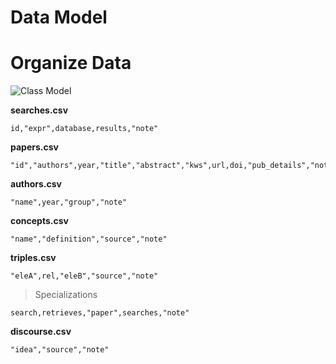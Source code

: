 # Data Model

# Organize Data
![Class Model](https://www.plantuml.com/plantuml/png/TL7DJiCm3BxdAQnUOHjS9muRJ9oOX80xSbF38j8aSXp1DEtTITQ68WrwYDtlnuwTLHHaIRrLEzCHK1za3ptrBN5KscACy4p8UWS7TG6cWoKyvM-xtMncpcM8lWBdqA5WYv5ooXIJbPWpvuNKKOrr7Z4GJsMQ1uSzNS9z2R3O4_AYoIGcsNakzWBb84Oi5QADmgWbfn-VXKziIsTlyXbI-zgHeB7dZTUbuj2vz9eglxDFuKn-vvsc8B_r7RqPPyJuCd7qYJMTsLxO14id5rbQdnPXXv_R_rqR4tLc8esB8VnBEpx1x03DrNpkcc6NwdGM59hh0e-JLdnMxxI4o1fkL9tic2q3DKb_BbBL4rLjbL0hSbtgxJS0)

**searches.csv**
```
id,"expr",database,results,"note"
```
**papers.csv**
```
"id","authors",year,"title","abstract","kws",url,doi,"pub_details","note"
```
**authors.csv**
```
"name",year,"group","note"
```
**concepts.csv**
```
"name","definition","source","note"
```
**triples.csv**
```
"eleA",rel,"eleB","source","note"
```
> Specializations
```
search,retrieves,"paper",searches,"note"
```
**discourse.csv**
```
"idea","source","note"
```


